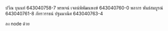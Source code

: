 ปวีณ บุนนท์  643040758-7
พรพจน์ เจตน์พิพัฒนพงษ์  643040760-0
พลากร พันธ์สมบูรณ์  643040761-8
ภัทรวรรธน์ ปฐมมาณิศ 643040763-4

ลง node ด้วย
